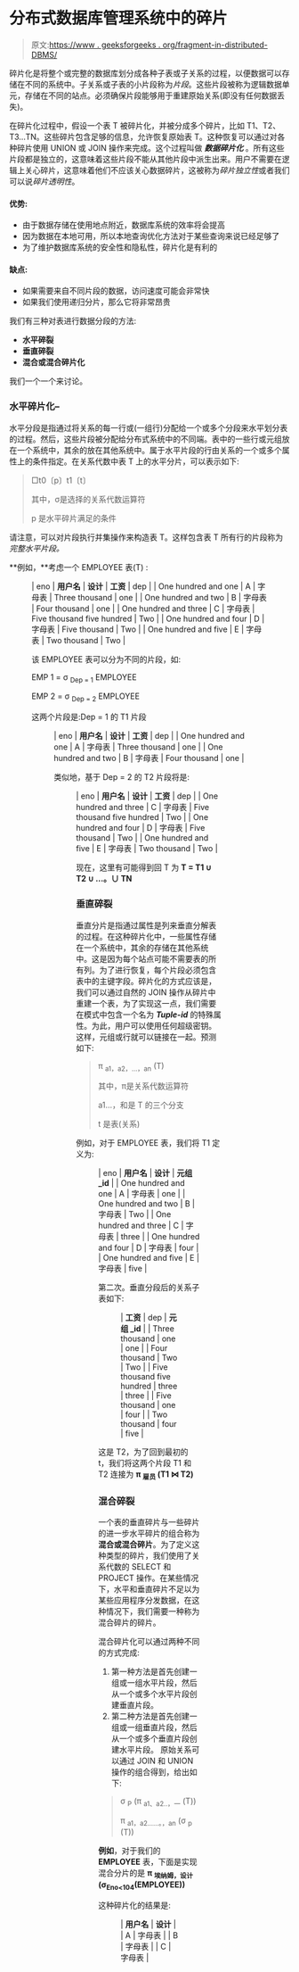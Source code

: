 # 分布式数据库管理系统中的碎片

> 原文:[https://www . geeksforgeeks . org/fragment-in-distributed-DBMS/](https://www.geeksforgeeks.org/fragmentation-in-distributed-dbms/)

碎片化是将整个或完整的数据库划分成各种子表或子关系的过程，以便数据可以存储在不同的系统中。子关系或子表的小片段称为*片段*。这些片段被称为逻辑数据单元，存储在不同的站点。必须确保片段能够用于重建原始关系(即没有任何数据丢失)。

在碎片化过程中，假设一个表 T 被碎片化，并被分成多个碎片，比如 T1、T2、T3…TN。这些碎片包含足够的信息，允许恢复原始表 T。这种恢复可以通过对各种碎片使用 UNION 或 JOIN 操作来完成。这个过程叫做 ***数据碎片化*** 。所有这些片段都是独立的，这意味着这些片段不能从其他片段中派生出来。用户不需要在逻辑上关心碎片，这意味着他们不应该关心数据碎片，这被称为*碎片独立性*或者我们可以说*碎片透明性*。

#### **优势:**

*   由于数据存储在使用地点附近，数据库系统的效率将会提高
*   因为数据在本地可用，所以本地查询优化方法对于某些查询来说已经足够了
*   为了维护数据库系统的安全性和隐私性，碎片化是有利的

#### **缺点:**

*   如果需要来自不同片段的数据，访问速度可能会非常快
*   如果我们使用递归分片，那么它将非常昂贵

我们有三种对表进行数据分段的方法:

*   **水平碎裂**
*   **垂直碎裂**
*   **混合或混合碎片化**

我们一个一个来讨论。

### **水平碎片化–**

水平分段是指通过将关系的每一行或(一组行)分配给一个或多个分段来水平划分表的过程。然后，这些片段被分配给分布式系统中的不同端。表中的一些行或元组放在一个系统中，其余的放在其他系统中。属于水平片段的行由关系的一个或多个属性上的条件指定。在关系代数中表 T 上的水平分片，可以表示如下:

> □t0〔p〕t1〔t〕
> 
> 其中，σ是选择的关系代数运算符
> 
> p 是水平碎片满足的条件

请注意，可以对片段执行并集操作来构造表 T。这样包含表 T 所有行的片段称为*完整水平片段。*

**例如，**考虑一个 EMPLOYEE 表(T) :

<figure class="table">

| eno | **用户名** | **设计** | **工资** | dep |
| One hundred and one | A | 字母表 | Three thousand | one |
| One hundred and two | B | 字母表 | Four thousand | one |
| One hundred and three | C | 字母表 | Five thousand five hundred | Two |
| One hundred and four | D | 字母表 | Five thousand | Two |
| One hundred and five | E | 字母表 | Two thousand | Two |

该 EMPLOYEE 表可以分为不同的片段，如:

EMP 1 = σ <sub>Dep = 1</sub> EMPLOYEE

EMP 2 = σ <sub>Dep = 2</sub> EMPLOYEE

这两个片段是:Dep = 1 的 T1 片段

<figure class="table">

| eno | **用户名** | **设计** | **工资** | dep |
| One hundred and one | A | 字母表 | Three thousand | one |
| One hundred and two | B | 字母表 | Four thousand | one |

类似地，基于 Dep = 2 的 T2 片段将是:

<figure class="table">

| eno | **用户名** | **设计** | **工资** | dep |
| One hundred and three | C | 字母表 | Five thousand five hundred | Two |
| One hundred and four | D | 字母表 | Five thousand | Two |
| One hundred and five | E | 字母表 | Two thousand | Two |

现在，这里有可能得到回 T 为 **T = T1 ∪ T2 ∪ …。∪ TN**

### **垂直碎裂**

垂直分片是指通过属性是列来垂直分解表的过程。在这种碎片化中，一些属性存储在一个系统中，其余的存储在其他系统中。这是因为每个站点可能不需要表的所有列。为了进行恢复，每个片段必须包含表中的主键字段。碎片化的方式应该是，我们可以通过自然的 JOIN 操作从碎片中重建一个表，为了实现这一点，我们需要在模式中包含一个名为 ***Tuple-id*** 的特殊属性。为此，用户可以使用任何超级密钥。这样，元组或行就可以链接在一起。预测如下:

> π <sub>a1，a2，…，an</sub> (T)
> 
> 其中，π是关系代数运算符
> 
> a1…，和是 T 的三个分支
> 
> t 是表(关系)

例如，对于 EMPLOYEE 表，我们将 T1 定义为:

<figure class="table">

| eno | **用户名** | **设计** | **元组 _id** |
| One hundred and one | A | 字母表 | one |
| One hundred and two | B | 字母表 | Two |
| One hundred and three | C | 字母表 | three |
| One hundred and four | D | 字母表 | four |
| One hundred and five | E | 字母表 | five |

第二次。垂直分段后的关系子表如下:

<figure class="table">

| **工资** | dep | **元组 _id** |
| Three thousand | one | one |
| Four thousand | Two | Two |
| Five thousand five hundred | three | three |
| Five thousand | one | four |
| Two thousand | four | five |

</figure>

这是 T2，为了回到最初的 t，我们将这两个片段 T1 和 T2 连接为 **π <sub>雇员</sub> (T1 ⋈ T2)**

### **混合碎裂**

一个表的垂直碎片与一些碎片的进一步水平碎片的组合称为**混合或混合碎片**。为了定义这种类型的碎片，我们使用了关系代数的 SELECT 和 PROJECT 操作。在某些情况下，水平和垂直碎片不足以为某些应用程序分发数据，在这种情况下，我们需要一种称为混合碎片的碎片。

混合碎片化可以通过两种不同的方式完成:

1.  第一种方法是首先创建一组或一组水平片段，然后从一个或多个水平片段创建垂直片段。
2.  第二种方法是首先创建一组或一组垂直片段，然后从一个或多个垂直片段创建水平片段。
    原始关系可以通过 JOIN 和 UNION 操作的组合得到，给出如下:

> σ <sub>P</sub> (π <sub>a1、a2..，一</sub> (T))
> 
> π <sub>a1，a2……。，an</sub> (σ <sub>p</sub> (T))

**例如**，对于我们的 **EMPLOYEE** 表，下面是实现混合分片的是 **π <sub>埃纳姆，设计</sub>(σ<sub>Eno<104</sub>(EMPLOYEE))**

这种碎片化的结果是:

<figure class="table">

| **用户名** | **设计** |
| A | 字母表 |
| B | 字母表 |
| C | 字母表 |

</figure>

</figure>

</figure>

</figure>

</figure>